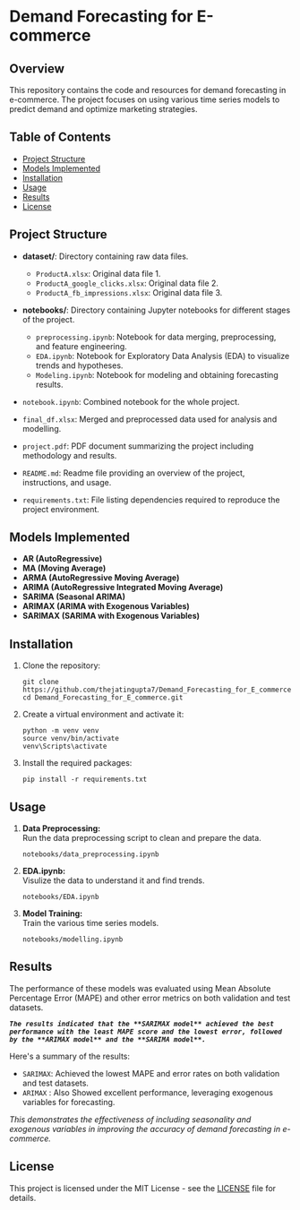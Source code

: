 

<h1>Demand Forecasting for E-commerce</h1>

<h2>Overview</h2>

<p>This repository contains the code and resources for demand forecasting in e-commerce. The project focuses on using various time series models to predict demand and optimize marketing strategies.</p>

<h2>Table of Contents</h2>
<ul>
  <li><a href="#project-structure">Project Structure</a></li>
    <li><a href="#models-implemented">Models Implemented</a></li>
  <li><a href="#installation">Installation</a></li>
  <li><a href="#usage">Usage</a></li>
  <li><a href="#results">Results</a></li>
  <li><a href="#license">License</a></li>
</ul>

<h2 id="project-structure">Project Structure</h2>

- **dataset/**: Directory containing raw data files.
  - `ProductA.xlsx`: Original data file 1.
  - `ProductA_google_clicks.xlsx`: Original data file 2.
  - `ProductA_fb_impressions.xlsx`: Original data file 3.
- **notebooks/**: Directory containing Jupyter notebooks for different stages of the project.
  - `preprocessing.ipynb`: Notebook for data merging, preprocessing, and feature engineering.
  - `EDA.ipynb`: Notebook for Exploratory Data Analysis (EDA) to visualize trends and hypotheses.
  - `Modeling.ipynb`: Notebook for modeling and obtaining forecasting results.
- `notebook.ipynb`: Combined notebook for the whole project.

- `final_df.xlsx`: Merged and preprocessed data used for analysis and modelling.
- `project.pdf`: PDF document summarizing the project including methodology and results.
- `README.md`: Readme file providing an overview of the project, instructions, and usage.
- `requirements.txt`: File listing dependencies required to reproduce the project environment.

<h2 id="models-implemented">Models Implemented</h2>

<ul>
  <li><strong>AR (AutoRegressive)</strong></li>
  <li><strong>MA (Moving Average)</strong></li>
  <li><strong>ARMA (AutoRegressive Moving Average)</strong></li>
  <li><strong>ARIMA (AutoRegressive Integrated Moving Average)</strong></li>
  <li><strong>SARIMA (Seasonal ARIMA)</strong></li>
    <li><strong>ARIMAX (ARIMA with Exogenous Variables)</strong></li>
  <li><strong>SARIMAX (SARIMA with Exogenous Variables)</strong></li>
</ul>

<h2 id="installation">Installation</h2>

<ol>
  <li>Clone the repository:
    <pre><code>git clone https://github.com/thejatingupta7/Demand_Forecasting_for_E_commerce.git
cd Demand_Forecasting_for_E_commerce.git</code></pre>
  </li>
  <li>Create a virtual environment and activate it:
    <pre><code>python -m venv venv
source venv/bin/activate  
venv\Scripts\activate</code></pre>
  </li>
  <li>Install the required packages:
    <pre><code>pip install -r requirements.txt</code></pre>
  </li>
</ol>

<h2 id="usage">Usage</h2>

<ol>
  <li><strong>Data Preprocessing:</strong><br>Run the data preprocessing script to clean and prepare the data.
    <pre><code>notebooks/data_preprocessing.ipynb</code></pre>
  </li>
  <li><strong>EDA.ipynb:</strong><br>Visulize the data to understand it and find trends.
    <pre><code>notebooks/EDA.ipynb</code></pre>
  </li>
  <li><strong>Model Training:</strong><br>Train the various time series models.
    <pre><code>notebooks/modelling.ipynb</code></pre>
  </li>
</ol>


<h2 id="results">Results</h2>

The performance of these models was evaluated using Mean Absolute Percentage Error (MAPE) and other error metrics on both validation and test datasets.

<i><b>`The results indicated that the **SARIMAX model** achieved the best performance with the least MAPE score and the lowest error, followed by the **ARIMAX model** and the **SARIMA model**.`</i></b>

Here's a summary of the results:

- `SARIMAX`: Achieved the lowest MAPE and error rates on both validation and test datasets.
- `ARIMAX` : Also Showed excellent performance, leveraging exogenous variables for forecasting.

<i>This demonstrates the effectiveness of including seasonality and exogenous variables in improving the accuracy of demand forecasting in e-commerce.</i>

<h2 id="license">License</h2>

<p>This project is licensed under the MIT License - see the <a href="LICENSE">LICENSE</a> file for details.</p>


